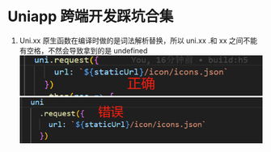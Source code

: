 # Uniapp 跨端开发踩坑合集

1. Uni.xx 原生函数在编译时做的是词法解析替换，所以 uni.xx .和 xx 之间不能有空格，不然会导致拿到的是 undefined
   ![alt text](spaceRight.png)
   ![alt text](spaceError.png)
